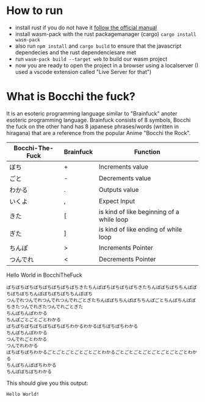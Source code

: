 # How to run

- install rust if you do not have it
[follow the official manual](https://www.rust-lang.org/tools/install)
- install wasm-pack with the rust packagemanager (cargo)
```cargo install wasm-pack```
- also run ```npm install``` and ```cargo build``` to ensure that the javascript dependecies and the rust dependenciesare met
- run  ```wasm-pack build --target web``` to build our wasm project
- now you are ready to open the project in a browser using a localserver (I used a vscode extension called "Live Server for that")

# What is Bocchi the fuck?
It is an esoteric programming language similar to "Brainfuck" anoter esoteric programming language. Brainfuck consists of 8 symbols,
Bocchi the fuck on the other hand has 8 japanese phrases/words (written in hiragana) that are a reference from the popular Anime "Bocchi the Rock". 

| Bocchi-The-Fuck | Brainfuck | Function |
| --------------- | --------- | -------- |
| ぼち | + | Increments value |
| ごと | - | Decrements value |
| わかる | . | Outputs value |
| いくよ | , | Expect Input |
| きた | [ | is kind of like beginning of a while loop |
| ぎた | ] | is kind of like ending of while loop |
| ちんぽ | > | Increments Pointer |
| つんでれ | < | Decrements Pointer |

Hello World in BocchiTheFuck

<!-- ```
ぼちきたごとごとごとごとごとちんぽぼちぼちぼちつんでれぎたちんぽぼちわかるぼちわかる
きたごとごとごとちんぽぼちつんでれぎたちんぽごとごとごとわかる
ぼちきたごとごとごとごとごとちんぽぼちつんでれぎたちんぽわかるぼちぼちわかるごとごとわかる
``` -->

```
ぼちぼちぼちぼちぼちぼちぼちぼちきたちんぽぼちぼちぼちぼちきたちんぽぼちぼちちんぽぼちぼちぼちちんぽぼちぼちぼちちんぽぼち
つんでれつんでれつんでれつんでれごとぎたちんぽぼちちんぽぼちちんぽごとちんぽちんぽぼちきたつんでれぎたつんでれごとぎた
ちんぽちんぽわかる
ちんぽごとごとごとわかる
ぼちぼちぼちぼちぼちぼちぼちわかるわかるぼちぼちぼちわかる
ちんぽちんぽわかる
つんでれごとわかる
つんでれわかる
ぼちぼちぼちわかるごとごとごとごとごとごとわかるごとごとごとごとごとごとごとごとわかる
ちんぽちんぽぼちわかる
ちんぽぼちぼちわかる
```

This should give you this output:
```
Hello World!
```